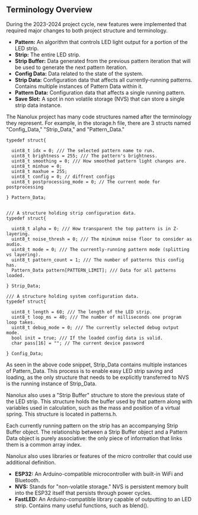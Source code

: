 ## Terminology Overview ##

During the 2023-2024 project cycle, new features were implemented that required major changes to both project structure and terminology. 

- **Pattern:** An algorithm that controls LED light output for a portion of the LED strip.
- **Strip:** The entire LED strip.
- **Strip Buffer:** Data generated from the previous pattern iteration that will be used to generate the next pattern iteration.
- **Config Data:** Data related to the state of the system.
- **Strip Data:** Configuration data that affects all currently-running patterns. Contains multiple instances of Pattern Data within it.
- **Pattern Data:** Configuration data that affects a single running pattern.
- **Save Slot:** A spot in non volatile storage (NVS) that can store a single strip data instance.

The Nanolux project has many code structures named after the terminology they represent. For example, in the storage.h file, there are 3 structs named "Config\_Data," "Strip\_Data," and "Pattern\_Data."

	typedef struct{
	
	  uint8_t idx = 0; /// The selected pattern name to run.
	  uint8_t brightness = 255; /// The pattern's brightness.
	  uint8_t smoothing = 0; /// How smoothed pattern light changes are.
	  uint8_t minhue = 0;
	  uint8_t maxhue = 255;
	  uint8_t config = 0; // diffrent configs
	  uint8_t postprocessing_mode = 0; // The current mode for postprocessing
	  
	} Pattern_Data;
	  
	
	/// A structure holding strip configuration data.
	typedef struct{
	
	  uint8_t alpha = 0; /// How transparent the top pattern is in Z-layering.
	  uint8_t noise_thresh = 0; /// The minimum noise floor to consider as audio.
	  uint8_t mode = 0; /// The currently-running pattern mode (splitting vs layering).
	  uint8_t pattern_count = 1; /// The number of patterns this config has.
	  Pattern_Data pattern[PATTERN_LIMIT]; /// Data for all patterns loaded.
	
	} Strip_Data;
	
	/// A structure holding system configuration data.
	typedef struct{
	
	  uint8_t length = 60; /// The length of the LED strip.
	  uint8_t loop_ms = 40; /// The number of milliseconds one program loop takes.
	  uint8_t debug_mode = 0; /// The currently selected debug output mode.
	  bool init = true; /// If the loaded config data is valid.
	  char pass[16] = ""; // The current device password
	
	} Config_Data;

As seen in the above code snippet, Strip\_Data contains multiple instances of Pattern\_Data. This process is to enable easy LED strip saving and loading, as the only structure that needs to be explicitly transferred to NVS is the running instance of Strip\_Data.

Nanolux also uses a "Strip Buffer" structure to store the previous state of the LED strip. This structure holds the buffer used by that pattern along with variables used in calculation, such as the mass and position of a virtual spring. This structure is located in patterns.h.

Each currently running pattern on the strip has an accompanying Strip Buffer object. The relationship between a Strip Buffer object and a Pattern Data object is purely associative: the only piece of information that links them is a common array index.

Nanolux also uses libraries or features of the micro controller that could use additional definition.

- **ESP32:** An Arduino-compatible microcontroller with built-in WiFi and Bluetooth.
- **NVS:** Stands for "non-volatile storage." NVS is persistent memory built into the ESP32 itself that persists through power cycles.
- **FastLED:** An Arduino-compatible library capable of outputting to an LED strip. Contains many useful functions, such as blend().